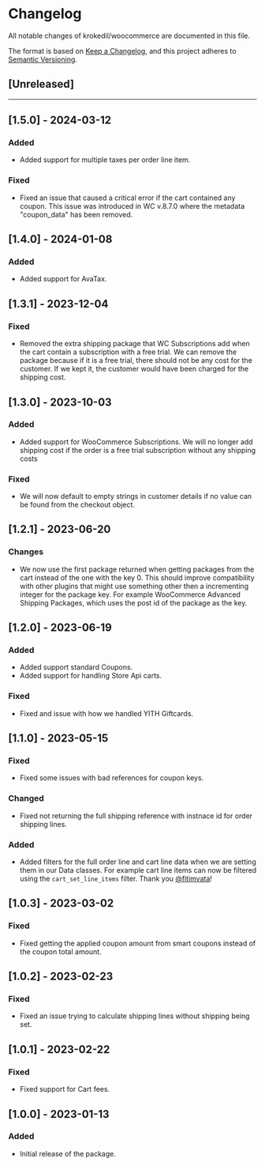 # Changelog

All notable changes of krokedil/woocommerce are documented in this file.

The format is based on [Keep a Changelog](https://keepachangelog.com/en/1.0.0/),
and this project adheres to [Semantic Versioning](https://semver.org/spec/v2.0.0.html).

## [Unreleased]

------------------

## [1.5.0] - 2024-03-12
### Added
* Added support for multiple taxes per order line item.

### Fixed
* Fixed an issue that caused a critical error if the cart contained any coupon. This issue was introduced in WC v.8.7.0 where the metadata "coupon_data" has been removed.

## [1.4.0] - 2024-01-08
### Added
* Added support for AvaTax.

## [1.3.1] - 2023-12-04
### Fixed
* Removed the extra shipping package that WC Subscriptions add when the cart contain a subscription with a free trial. We can remove the package because if it is a free trial, there should not be any cost for the customer. If we kept it, the customer would have been charged for the shipping cost.

## [1.3.0] - 2023-10-03

### Added
* Added support for WooCommerce Subscriptions. We will no longer add shipping cost if the order is a free trial subscription without any shipping costs

### Fixed
* We will now default to empty strings in customer details if no value can be found from the checkout object.

## [1.2.1] - 2023-06-20

### Changes
* We now use the first package returned when getting packages from the cart instead of the one with the key 0. This should improve compatibility with other plugins that might use something other then a incrementing integer for the package key. For example WooCommerce Advanced Shipping Packages, which uses the post id of the package as the key.

## [1.2.0] - 2023-06-19

### Added
* Added support standard Coupons.
* Added support for handling Store Api carts.

### Fixed
* Fixed and issue with how we handled YITH Giftcards.

## [1.1.0] - 2023-05-15

### Fixed
* Fixed some issues with bad references for coupon keys.

### Changed
* Fixed not returning the full shipping reference with instnace id for order shipping lines.

### Added
* Added filters for the full order line and cart line data when we are setting them in our Data classes. For example cart line items can now be filtered using the `cart_set_line_items` filter. Thank you [@fitimvata](https://github.com/fitimvata)!

## [1.0.3] - 2023-03-02

### Fixed

* Fixed getting the applied coupon amount from smart coupons instead of the coupon total amount.

## [1.0.2] - 2023-02-23

### Fixed

* Fixed an issue trying to calculate shipping lines without shipping being set.

## [1.0.1] - 2023-02-22

### Fixed

* Fixed support for Cart fees.

## [1.0.0] - 2023-01-13

### Added

* Initial release of the package.
